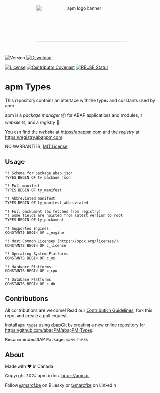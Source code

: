 <div align="center">
  <picture>
    <img width="300" height="120" alt="apm logo banner" src="https://github.com/abapPM/abapPM/blob/main/img/apm_banner.png?raw=true&ver=1.0.0">
  </picture>
  <p>&nbsp;</p>
</div>

![Version](https://img.shields.io/endpoint?url=https://shield.abap.space/version-shield-json/github/abapPM/abapPM/src/core/zif_abappm_version.intf.abap/c_version&label=Version&color=blue)
[![Download](https://img.shields.io/badge/Download-Click_Here-blue)](https://github.com/abapPM/abapPM/build/zabappm_standalone.abap)

[![License](https://img.shields.io/github/license/abapPM/abapPM?label=License&color=success)](LICENSE)
[![Contributor Covenant](https://img.shields.io/badge/Contributor%20Covenant-2.1-4baaaa.svg?color=success)](https://github.com/abapPM/.github/blob/main/CODE_OF_CONDUCT.md)
[![REUSE Status](https://api.reuse.software/badge/github.com/abapPM/abapPM)](https://api.reuse.software/info/github.com/abapPM/abapPM)

# apm Types

This repository contains an interface with the types and constants used by apm.

apm is a *package manager* 📦 for ABAP applications and modules, a *website* 🌐, and a *registry* 📑.

You can find the *website* at https://abappm.com and the *registry* at https://registry.abappm.com.

NO WARRANTIES, [MIT License](LICENSE)

## Usage

```abap
"! Schema for package.abap.json
TYPES BEGIN OF ty_package_json

"! Full manifest
TYPES BEGIN OF ty_manifest

"! Abbreviated manifest
TYPES BEGIN OF ty_manifest_abbreviated

"! Full packument (as fetched from registry)
"! Some fields are hoisted from latest version to root
TYPES BEGIN OF ty_packument

"! Supported Engines
CONSTANTS BEGIN OF c_engine

"! Most Common Licenses (https://spdx.org/licenses/)
CONSTANTS BEGIN OF c_license

"! Operating System Platforms
CONSTANTS BEGIN OF c_os

"! Hardware Platforms
CONSTANTS BEGIN OF c_cpu

"! Database Platforms
CONSTANTS BEGIN OF c_db
```

## Contributions

All contributions are welcome! Read our [Contribution Guidelines](https://github.com/abapPM/abapPM/blob/main/CONTRIBUTING.md), fork this repo, and create a pull request.

Install `apm types` using [abapGit](https://github.com/abapGit/abapGit) by creating a new online repository for https://github.com/abapPM/abapPM-Types.

Recommended SAP Package: `$APM-TYPES`

## About

Made with ❤️ in Canada

Copyright 2024 apm.to Inc. <https://apm.to>

Follow [@marcf.be](https://bsky.app/profile/marcf.be) on Bluesky or [@marcfbe](https://linkedin.com/in/marcfbe) on LinkedIn
